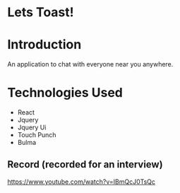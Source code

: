 # Lets Toast!

# Introduction

An application to chat with everyone near you anywhere.

# Technologies Used

- React
- Jquery
- Jquery Ui
- Touch Punch
- Bulma

## Record (recorded for an interview)
https://www.youtube.com/watch?v=IBmQcJ0TsQc
